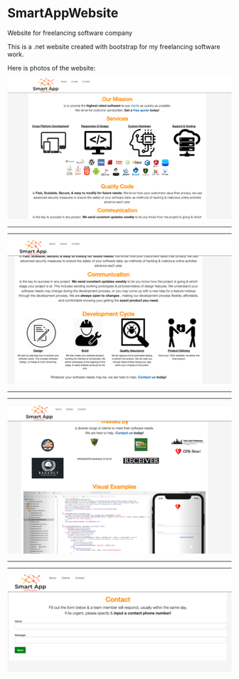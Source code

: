 # SmartAppWebsite
Website for freelancing software company

This is a .net website created with bootstrap for my freelancing software work.

Here is photos of the website:

![Alt text](img1.png "Image #1")

****************

****************

![Alt text](img3.png "Image #3")

****************

****************

![Alt text](img2.png "Image #2")

****************

****************


![Alt text](img4.png "Image #4")
